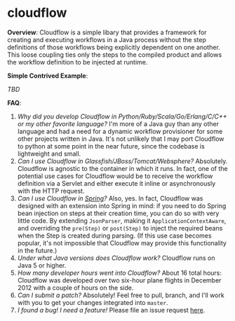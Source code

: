 # cloudflow

**Overview**:  Cloudflow is a simple libary that provides a framework for creating and executing workflows in a Java process without the 
step definitions of those workflows being explicitly dependent on one another.  This loose coupling ties only the steps to the compiled product 
and allows the workflow definition to be injected at runtime.


**Simple Contrived Example**:

*TBD*


**FAQ**:

1. *Why did you develop Cloudflow in Python/Ruby/Scala/Go/Erlang/C/C++ or my other favorite language?* 
I'm more of a Java guy than any other language and had a need for a dynamic workflow provisioner for some other projects written in Java.  It's not unlikely that I may port Cloudflow to python at some point in the near future, since the codebase is lightweight and small.
2. *Can I use Cloudflow in Glassfish/JBoss/Tomcat/Websphere?* Absolutely.  Cloudflow is agnostic to the container in which it runs.  In fact, one of the potential use cases for Cloudflow would be to 
receive the workflow definition via a Servlet and either execute it inline or asynchronously with the HTTP request.
3. *Can I use Cloudflow in [Spring](http://www.springsource.com)?* Also, yes.  In fact, Cloudflow was designed with an extension into Spring in mind: if you need to do Spring bean injection on steps at their creation
time, you can do so with very little code.  By extending `JsonParser`, making it `ApplicationContextAware`, and overriding the `pre(Step)` or `post(Step)`
to inject the required beans when the Step is created during parsing. (If this use case becomes popular, it's not impossible that Cloudflow may provide this functionality in the future.)
4. *Under what Java versions does Cloudflow work?* Cloudflow runs on Java 5 or higher.
5. *How many developer hours went into Cloudflow?* About 16 total hours: Cloudflow was developed over two six-hour plane flights in December 2012 with a couple of hours on the side. 
6. *Can I submit a patch?* Absolutely! Feel free to pull, branch, and I'll work with you to get your changes integrated into `master`.
7. *I found a bug!  I need a feature!* Please file an issue request [here](https://github.com/bdimmick/cloudflow/issues).